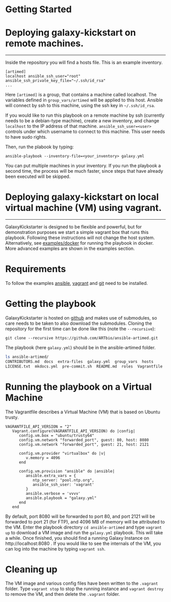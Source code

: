 # Getting Started

# Deploying galaxy-kickstart on remote machines.
----

Inside the repository you will find a hosts file.
This is an example inventory.

```
[artimed]
localhost ansible_ssh_user="root" ansible_ssh_private_key_file="~/.ssh/id_rsa"
...
```

Here `[artimed]` is a group, that contains a machine called localhost.
The variables defined in `group_vars/artimed` will be applied to this host.
Ansible will connect by ssh to this machine, using the ssh key in `~/.ssh/id_rsa`.

If you would like to run this playbook on a remote machine by ssh (currently needs to be a debian-type machine),
create a new inventory, and change `localhost` to the IP address of that machine.
`ansible_ssh_user=<user>` controls under which username to connect to this machine.
This user needs to have sudo rights.

Then, run the plabook by typing:
```
ansible-playbook --inventory-file=<your_inventory> galaxy.yml
```

You can put multiple machines in your inventory.
If you run the playbook a second time, the process will be much faster, since steps that have already been executed will be skipped.

# Deploying galaxy-kickstart on local virtual machine (VM) using vagrant.
----

GalaxyKickstarter is designed to be flexible and powerful, but for demonstration purposes we start a simple vagrant box
that runs this playbook. Following these instructions will not change the host system.
Alternatively, see [examples/docker](examples/docker.md) for running the playbook in docker.
More advanced examples are shown in the examples section.

# Requirements

To follow the examples [ansible](https://docs.ansible.com/ansible/intro_installation.html), [vagrant](https://www.vagrantup.com/downloads.html) 
and [git](https://git-scm.com/downloads) need to be installed.

# Getting the playbook

[//]: # (TODO: Once we do releases, we include the submodules and hence users can just download the playbook without git)


GalaxyKickstarter is hosted on [github](https://github.com/ARTbio/ansible-artimed.git) and makes use of submodules, so care
needs to be taken to also download the submodules. Cloning the repository for the first time can be done like this 
(note the `--recursive`):

```
git clone --recursive https://github.com/ARTbio/ansible-artimed.git
```

The playbook (here `galaxy.yml`) should be in the ansible-artimed folder.
```bash
ls ansible-artimed/
CONTRIBUTORS.md  docs  extra-files  galaxy.yml  group_vars  hosts  
LICENSE.txt  mkdocs.yml  pre-commit.sh  README.md  roles  Vagrantfile
```

# Running the playbook on a Virtual Machine

The Vagrantfile describes a Virtual Machine (VM) that is based on Ubuntu trusty.
```
VAGRANTFILE_API_VERSION = "2"
   Vagrant.configure(VAGRANTFILE_API_VERSION) do |config|
      config.vm.box = "ubuntu/trusty64"
      config.vm.network "forwarded_port", guest: 80, host: 8080
      config.vm.network "forwarded_port", guest: 21, host: 2121

      config.vm.provider "virtualbox" do |v|
         v.memory = 4096
      end

      config.vm.provision "ansible" do |ansible|
         ansible.extra_vars = {
            ntp_server: "pool.ntp.org",
            ansible_ssh_user: 'vagrant' 
         }
         ansible.verbose = 'vvvv'
         ansible.playbook = "galaxy.yml"
      end
   end
```
By default, port 8080 will be forwarded to port 80, and port 2121 will be forwarded to port 21 (for FTP),
and 4096 MB of memory will be attributed to the VM.
Enter the playbook directory `cd ansible-artimed` and type `vagrant up` to download a VM image and run the `galaxy.yml` playbook.
This will take a while. Once finished, you should find a running Galaxy Instance on http://localhost:8080 .
If you would like to see the internals of the VM, you can log into the machine by typing `vagrant ssh`.

# Cleaning up

The VM image and various config files have been written to the `.vagrant` folder. Type `vagrant stop` to stop the running instance
and `vagrant destroy` to remove the VM, and then delete the `.vagrant` folder.

